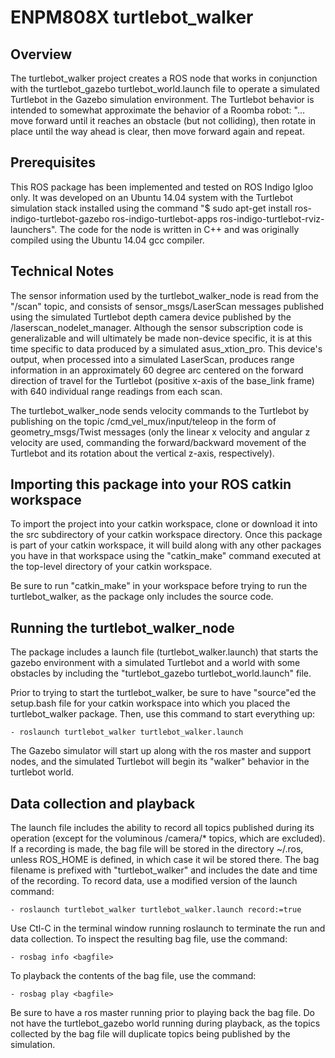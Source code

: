 # ENPM808X turtlebot_walker
## Overview
The turtlebot_walker project creates a ROS node that works in conjunction with the turtlebot_gazebo turtlebot_world.launch file to operate a simulated Turtlebot in the Gazebo simulation environment.  The Turtlebot behavior is intended to somewhat approximate the behavior of a Roomba robot: "... move forward until it reaches an obstacle (but not colliding), then rotate in place until the way ahead is clear, then move forward again and repeat.

## Prerequisites
This ROS package has been implemented and tested on ROS Indigo Igloo only.  It was developed on an Ubuntu 14.04 system with the Turtlebot simulation stack installed using the command "$ sudo apt-get install ros-indigo-turtlebot-gazebo ros-indigo-turtlebot-apps ros-indigo-turtlebot-rviz-launchers".  The code for the node is written in C++ and was originally compiled using the Ubuntu 14.04 gcc compiler.

## Technical Notes
The sensor information used by the turtlebot_walker_node is read from the "/scan" topic, and consists of sensor_msgs/LaserScan messages published using the simulated Turtlebot depth camera device published by the /laserscan_nodelet_manager.  Although the sensor subscription code is generalizable and will ultimately be made non-device specific, it is at this time specific to data produced by a simulated asus_xtion_pro.  This device's output, when processed into a simulated LaserScan, produces range information in an approximately 60 degree arc centered on the forward direction of travel for the Turtlebot (positive x-axis of the base_link frame) with 640 individual range readings from each scan.

The turtlebot_walker_node sends velocity commands to the Turtlebot by publishing on the topic /cmd_vel_mux/input/teleop in the form of geometry_msgs/Twist messages (only the linear x velocity and angular z velocity are used, commanding the forward/backward movement of the Turtlebot and its rotation about the vertical z-axis, respectively).

## Importing this package into your ROS catkin workspace
To import the project into your catkin workspace, clone or download it into the src subdirectory of your catkin workspace directory. Once this package is part of your catkin workspace, it will build along with any other packages you have in that workspace using the "catkin_make" command executed at the top-level directory of your catkin workspace.

Be sure to run "catkin_make" in your workspace before trying to run the turtlebot_walker, as the package only includes the source code.

## Running the turtlebot_walker_node
The package includes a launch file (turtlebot_walker.launch) that starts the gazebo environment with a simulated Turtlebot and a world with some obstacles by including the "turtlebot_gazebo turtlebot_world.launch" file.

Prior to trying to start the turtlebot_walker, be sure to have "source"ed the setup.bash file for your catkin workspace into which you placed the turtlebot_walker package.  Then, use this command to start everything up:

    - roslaunch turtlebot_walker turtlebot_walker.launch
    
The Gazebo simulator will start up along with the ros master and support nodes, and the simulated Turtlebot will begin its "walker" behavior in the turtlebot world.

## Data collection and playback
The launch file includes the ability to record all topics published during its operation (except for the voluminous /camera/* topics, which are excluded).  If a recording is made, the bag file will be stored in the directory ~/.ros, unless ROS_HOME is defined, in which case it wil be stored there.  The bag filename is prefixed with "turtlebot_walker" and includes the date and time of the recording.  To record data, use a modified version of the launch command:

    - roslaunch turtlebot_walker turtlebot_walker.launch record:=true
    
Use Ctl-C in the terminal window running roslaunch to terminate the run and data collection.  To inspect the resulting bag file, use the command:

    - rosbag info <bagfile>
    
To playback the contents of the bag file, use the command:

    - rosbag play <bagfile>
    
Be sure to have a ros master running prior to playing back the bag file.  Do not have the turtlebot_gazebo world running during playback, as the topics collected by the bag file will duplicate topics being published by the simulation.